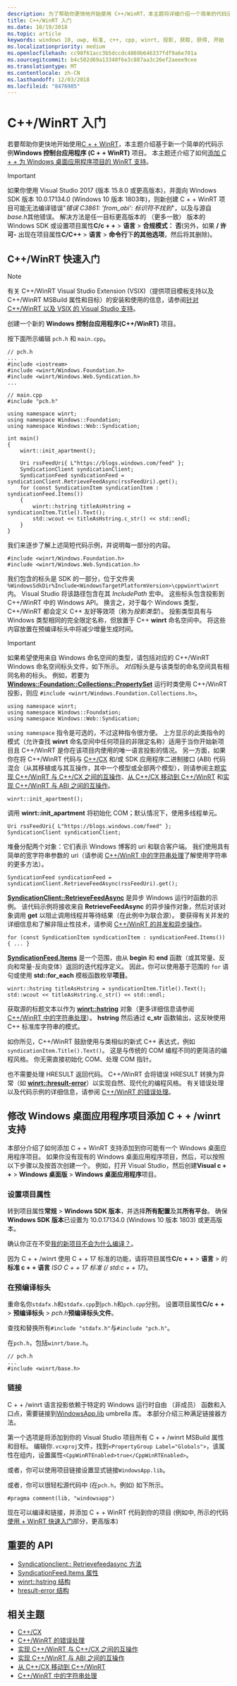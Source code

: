 ```yaml
---
description: 为了帮助你更快地开始使用 C++/WinRT，本主题将详细介绍一个简单的代码示例。
title: C++/WinRT 入门
ms.date: 10/19/2018
ms.topic: article
keywords: windows 10, uwp, 标准, c++, cpp, winrt, 投影, 获取, 获得, 开始
ms.localizationpriority: medium
ms.openlocfilehash: cc98f61acc3b5dccdc4869b646337fdf9a6e701a
ms.sourcegitcommit: b4c502d69a13340f6e3c887aa3c26ef2aeee9cee
ms.translationtype: MT
ms.contentlocale: zh-CN
ms.lasthandoff: 12/03/2018
ms.locfileid: "8476985"
---
```

# <a name="get-started-with-cwinrt"></a>C++/WinRT 入门

若要帮助你更快地开始使用[C + + WinRT](/windows/uwp/cpp-and-winrt-apis/intro-to-using-cpp-with-winrt)，本主题介绍基于新一个简单的代码示例**Windows 控制台应用程序 (C + + WinRT)** 项目。 本主题还介绍了如何[添加 C + + 为 Windows 桌面应用程序项目的 WinRT 支持](#modify-a-windows-desktop-application-project-to-add-cwinrt-support)。

> [!IMPORTANT]
> 如果你使用 Visual Studio 2017 (版本 15.8.0 或更高版本)，并面向 Windows SDK 版本 10.0.17134.0 (Windows 10 版本 1803年)，则新创建 C + + WinRT 项目可能无法编译错误"*错误 C3861: 'from_abi': 标识符不找到*"，以及与源自*base.h*其他错误。 解决方法是任一目标更高版本的 （更多一致） 版本的 Windows SDK 或设置项目属性**C/c + +** > **语言** > **合规模式： 否**(另外，如果 **/ 许可-** 出现在项目属性**C/C++** > **语言** > **命令行**下**的其他选项**，然后将其删除)。

## <a name="a-cwinrt-quick-start"></a>C++/WinRT 快速入门

> [!NOTE]
> 有关 C++/WinRT Visual Studio Extension (VSIX)（提供项目模板支持以及 C++/WinRT MSBuild 属性和目标）的安装和使用的信息，请参阅[针对 C++/WinRT 以及 VSIX 的 Visual Studio 支持](intro-to-using-cpp-with-winrt.md#visual-studio-support-for-cwinrt-and-the-vsix)。

创建一个新的 **Windows 控制台应用程序(C++/WinRT)** 项目。

按下面所示编辑 `pch.h` 和 `main.cpp`。

```cppwinrt
// pch.h
...
#include <iostream>
#include <winrt/Windows.Foundation.h>
#include <winrt/Windows.Web.Syndication.h>
...
```

```cppwinrt
// main.cpp
#include "pch.h"

using namespace winrt;
using namespace Windows::Foundation;
using namespace Windows::Web::Syndication;

int main()
{
    winrt::init_apartment();

    Uri rssFeedUri{ L"https://blogs.windows.com/feed" };
    SyndicationClient syndicationClient;
    SyndicationFeed syndicationFeed = syndicationClient.RetrieveFeedAsync(rssFeedUri).get();
    for (const SyndicationItem syndicationItem : syndicationFeed.Items())
    {
        winrt::hstring titleAsHstring = syndicationItem.Title().Text();
        std::wcout << titleAsHstring.c_str() << std::endl;
    }
}
```

我们来逐步了解上述简短代码示例，并说明每一部分的内容。

```cppwinrt
#include <winrt/Windows.Foundation.h>
#include <winrt/Windows.Web.Syndication.h>
```

我们包含的标头是 SDK 的一部分，位于文件夹 `%WindowsSdkDir%Include<WindowsTargetPlatformVersion>\cppwinrt\winrt` 内。 Visual Studio 将该路径包含在其 *IncludePath* 宏中。 这些标头包含投影到 C++/WinRT 中的 Windows API。 换言之，对于每个 Windows 类型，C++/WinRT 都会定义 C++ 友好等效项（称为*投影类型*）。 投影类型具有与 Windows 类型相同的完全限定名称，但放置于 C++ **winrt** 命名空间中。 将这些内容放置在预编译标头中将减少增量生成时间。

> [!IMPORTANT]
> 如果希望使用来自 Windows 命名空间的类型，请包括对应的 C++/WinRT Windows 命名空间标头文件，如下所示。 *对应*标头是与该类型的命名空间具有相同名称的标头。 例如，若要为 [**Windows::Foundation::Collections::PropertySet**](/uwp/api/windows.foundation.collections.propertyset) 运行时类使用 C++/WinRT 投影，则应 `#include <winrt/Windows.Foundation.Collections.h>`。

```cppwinrt
using namespace winrt;
using namespace Windows::Foundation;
using namespace Windows::Web::Syndication;
```

`using namespace` 指令是可选的，不过这种指令很方便。 上方显示的此类指令的模式（允许查找 **winrt** 命名空间中任何项目的非限定名称）适用于当你开始新项目且 C++/WinRT 是你在该项目内使用的唯一语言投影的情况。 另一方面，如果你在将 C++/WinRT 代码与 [C++/CX](/cpp/cppcx/visual-c-language-reference-c-cx) 和/或 SDK 应用程序二进制接口 (ABI) 代码混合（从其移植或与其互操作，其中一个模型或全部两个模型），则请参阅主题[实现 C++/WinRT 与 C++/CX 之间的互操作](interop-winrt-cx.md)、[从 C++/CX 移动到 C++/WinRT](move-to-winrt-from-cx.md) 和[实现 C++/WinRT 与 ABI 之间的互操作](interop-winrt-abi.md)。

```cppwinrt
winrt::init_apartment();
```

调用 **winrt::init_apartment** 将初始化 COM；默认情况下，使用多线程单元。

```cppwinrt
Uri rssFeedUri{ L"https://blogs.windows.com/feed" };
SyndicationClient syndicationClient;
```

堆叠分配两个对象：它们表示 Windows 博客的 uri 和联合客户端。 我们使用具有简单的宽字符串参数的 uri（请参阅 [C++/WinRT 中的字符串处理](strings.md)了解使用字符串的更多方法）。

```cppwinrt
SyndicationFeed syndicationFeed = syndicationClient.RetrieveFeedAsync(rssFeedUri).get();
```

[**SyndicationClient::RetrieveFeedAsync**](/uwp/api/windows.web.syndication.syndicationclient.retrievefeedasync) 是异步 Windows 运行时函数的示例。 该代码示例将接收来自 **RetrieveFeedAsync** 的异步操作对象，然后对该对象调用 **get** 以阻止调用线程并等待结果（在此例中为联合源）。 要获得有关并发的详细信息和了解非阻止性技术，请参阅 [C++/WinRT 的并发和异步操作](concurrency.md)。

```cppwinrt
for (const SyndicationItem syndicationItem : syndicationFeed.Items()) { ... }
```

[**SyndicationFeed.Items**](/uwp/api/windows.web.syndication.syndicationfeed.items) 是一个范围，由从 **begin** 和 **end** 函数（或其常量、反向和常量-反向变体）返回的迭代程序定义。 因此，你可以使用基于范围的 `for` 语句或使用 **std::for_each** 模板函数枚举**项目**。

```cppwinrt
winrt::hstring titleAsHstring = syndicationItem.Title().Text();
std::wcout << titleAsHstring.c_str() << std::endl;
```

获取源的标题文本以作为 [**winrt::hstring**](/uwp/cpp-ref-for-winrt/hstring) 对象（更多详细信息请参阅 [C++/WinRT 中的字符串处理](strings.md)）。 **hstring** 然后通过 **c_str** 函数输出，这反映使用 C++ 标准库字符串的模式。

如你所见，C++/WinRT 鼓励使用与类相似的新式 C++ 表达式，例如 `syndicationItem.Title().Text()`。 这是与传统的 COM 编程不同的更简洁的编程风格。 你无需直接初始化 COM、处理 COM 指针。

也不需要处理 HRESULT 返回代码。 C++/WinRT 会将错误 HRESULT 转换为异常（如 [**winrt::hresult-error**](/uwp/cpp-ref-for-winrt/error-handling/hresult-error)）以实现自然、现代化的编程风格。 有关错误处理以及代码示例的详细信息，请参阅 [C++/WinRT 的错误处理](error-handling.md)。

## <a name="modify-a-windows-desktop-application-project-to-add-cwinrt-support"></a>修改 Windows 桌面应用程序项目添加 C + + /winrt 支持

本部分介绍了如何添加 C + + WinRT 支持添加到你可能有一个 Windows 桌面应用程序项目。 如果你没有现有的 Windows 桌面应用程序项目，然后，可以按照以下步骤以及按首次创建一个。 例如，打开 Visual Studio，然后创建**Visual c + +** \> **Windows 桌面版** \> **Windows 桌面应用程序**项目。

### <a name="set-project-properties"></a>设置项目属性

转到项目属性**常规** \> **Windows SDK 版本**，并选择**所有配置**及其**所有平台**。 确保**Windows SDK 版本**已设置为 10.0.17134.0 (Windows 10 版本 1803) 或更高版本。

确认你正在不受[我的新项目不会为什么编译？](/windows/uwp/cpp-and-winrt-apis/faq)。

因为 C + + /winrt 使用 C + + 17 标准的功能，请将项目属性**C/c + +** > **语言** > 的**标准 c + + 语言** *ISO C + + 17 标准 (/ std:c + + 17)*。

### <a name="the-precompiled-header"></a>在预编译标头

重命名你`stdafx.h`和`stdafx.cpp`到`pch.h`和`pch.cpp`分别。 设置项目属性**C/c + +** > **预编译标头** >  *pch.h***预编译标头文件**。

查找和替换所有`#include "stdafx.h"`与`#include "pch.h"`。

在`pch.h`，包括`winrt/base.h`。

```cppwinrt
// pch.h
...
#include <winrt/base.h>
```

### <a name="linking"></a>链接

C + + /winrt 语言投影依赖于特定的 Windows 运行时自由 （非成员） 函数和入口点，需要链接到[WindowsApp.lib](/uwp/win32-and-com/win32-apis) umbrella 库。 本部分介绍三种满足链接器方法。

第一个选项是将添加到你的 Visual Studio 项目所有 C + + /winrt MSBuild 属性和目标。 编辑你`.vcxproj`文件，找到`<PropertyGroup Label="Globals">`，该属性在组内，设置属性`<CppWinRTEnabled>true</CppWinRTEnabled>`。

或者，你可以使用项目链接设置显式链接`WindowsApp.lib`。

或者，你可以很轻松源代码中 (在`pch.h`，例如) 如下所示。

```cppwinrt
#pragma comment(lib, "windowsapp")
```

现在可以编译和链接，并添加 C + + WinRT 代码到你的项目 (例如中, 所示的代码[使用 + WinRT 快速入门](#a-cwinrt-quick-start)部分，更高版本)

## <a name="important-apis"></a>重要的 API
* [Syndicationclient:: Retrievefeedasync 方法](/uwp/api/windows.web.syndication.syndicationclient.retrievefeedasync)
* [SyndicationFeed.Items 属性](/uwp/api/windows.web.syndication.syndicationfeed.items)
* [winrt::hstring 结构](/uwp/cpp-ref-for-winrt/hstring)
* [hresult-error 结构](/uwp/cpp-ref-for-winrt/error-handling/hresult-error)

## <a name="related-topics"></a>相关主题
* [C++/CX](/cpp/cppcx/visual-c-language-reference-c-cx)
* [C++/WinRT 的错误处理](error-handling.md)
* [实现 C++/WinRT 与 C++/CX 之间的互操作](interop-winrt-cx.md)
* [实现 C++/WinRT 与 ABI 之间的互操作](interop-winrt-abi.md)
* [从 C++/CX 移动到 C++/WinRT](move-to-winrt-from-cx.md)
* [C++/WinRT 中的字符串处理](strings.md)
